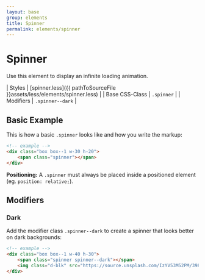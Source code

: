 ```yaml
---
layout: base
group: elements
title: Spinner
permalink: elements/spinner
---
```


# Spinner

Use this element to display an infinite loading animation.

| Styles         | [spinner.less]({{ pathToSourceFile }}assets/less/elements/spinner.less) |
| Base CSS-Class | `.spinner`                                                              |
| Modifiers      | `.spinner--dark`                                                        |

## Basic Example

This is how a basic `.spinner` looks like and how you write the markup:

```html
<!-- example -->
<div class="box box--1 w-30 h-20">
    <span class="spinner"></span>
</div>
```

<p class="hint hint--negative"><b>Positioning:</b> A <code>.spinner</code> must always be placed inside a positioned element (eg. <code>position: relative;</code>).</p>

## Modifiers

### Dark

Add the modifier class `.spinner--dark` to create a spinner that looks better on dark backgrounds:

```html
<!-- example -->
<div class="box box--1 w-40 h-30">
    <span class="spinner spinner--dark"></span>
    <img class="d-blk" src="https://source.unsplash.com/IzYV53M52PM/398x298" />
</div>
```